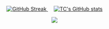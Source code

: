 <p align="center">
  <a href="https://git.io/streak-stats">
    <img src="https://streak-stats.demolab.com/?user=tsaichen1o" alt="GitHub Streak" />
  </a>
  &nbsp;&nbsp;&nbsp;
  <a href="https://github.com/tsaichen1o/github-readme-stats">
    <img src="https://github-readme-stats.vercel.app/api?username=tsaichen1o" alt="TC's GitHub stats" />
  </a>
</p>

<p align="center">
  <a href="https://skillicons.dev">
    <img src="https://skillicons.dev/icons?i=git,react,nextjs,py,cpp,supabase,mongodb,graphql,fastapi" />
  </a>
</p>
